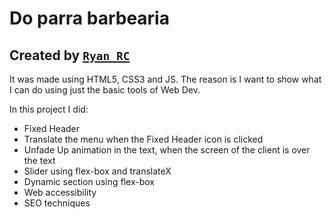 # Do parra barbearia

## Created by [`Ryan RC`](https://github.com/Ryan-R-C/)

It was made using HTML5, CSS3 and JS. The reason is I want to show what I can do using just the basic tools of Web Dev.

In this project I did:
  - Fixed Header
  - Translate the menu when the Fixed Header icon is clicked
  - Unfade Up animation in the text, when the screen of the client is over the text
  - Slider using flex-box and translateX
  - Dynamic section using flex-box
  - Web accessibility
  - SEO techniques
